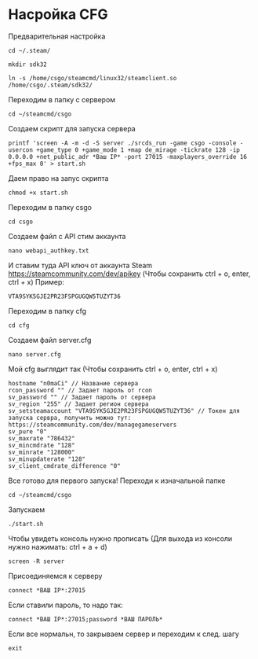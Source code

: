 # Насройка CFG

Предварительная настройка

```
cd ~/.steam/
```
```
mkdir sdk32
```
```
ln -s /home/csgo/steamcmd/linux32/steamclient.so /home/csgo/.steam/sdk32/
```

Переходим в папку с сервером

```
cd ~/steamcmd/csgo
```

Создаем скрипт для запуска сервера

```
printf 'screen -A -m -d -S server ./srcds_run -game csgo -console -usercon +game_type 0 +game_mode 1 +map de_mirage -tickrate 128 -ip 0.0.0.0 +net_public_adr *Ваш IP* -port 27015 -maxplayers_override 16 +fps_max 0' > start.sh
```

Даем право на запус скрипта

```
chmod +x start.sh
```

Переходим в папку csgo

```
cd csgo
```

Создаем файл с API стим аккаунта

```
nano webapi_authkey.txt
```

И ставим туда API ключ от аккаунта Steam https://steamcommunity.com/dev/apikey (Чтобы сохранить ctrl + o, enter, ctrl + x) Пример:

```
VTA9SYK5GJE2PR23FSPGUGQW5TUZYT36
```

Переходим в папку cfg

```
cd cfg
```

Создаем файл server.cfg

```
nano server.cfg
```

Мой cfg выглядит так (Чтобы сохранить ctrl + o, enter, ctrl + x)

```
hostname "n0maCi" // Название сервера
rcon_password "" // Задает пароль от rcon
sv_password "" // Задает пароль от сервера
sv_region "255" // Задает регион сервера
sv_setsteamaccount "VTA9SYK5GJE2PR23FSPGUGQW5TUZYT36" // Токен для запуска сервра, получить можно тут: https://steamcommunity.com/dev/managegameservers
sv_pure "0"
sv_maxrate "786432"
sv_mincmdrate "128"
sv_minrate "128000"
sv_minupdaterate "128"
sv_client_cmdrate_difference "0"
```

Все готово для первого запуска! Переходи к изначальной папке

```
cd ~/steamcmd/csgo
```

Запускаем

```
./start.sh
```

Чтобы увидеть консоль нужно прописать (Для выхода из консоли нужно нажимать: ctrl + a + d)

```
screen -R server
```

Присоединяемся к серверу

```
connect *ВАШ IP*:27015
```

Если ставили пароль, то надо так:

```
connect *ВАШ IP*:27015;password *ВАШ ПАРОЛЬ*
```
Если все нормальн, то закрываем сервер и переходим к след. шагу

```
exit
```
